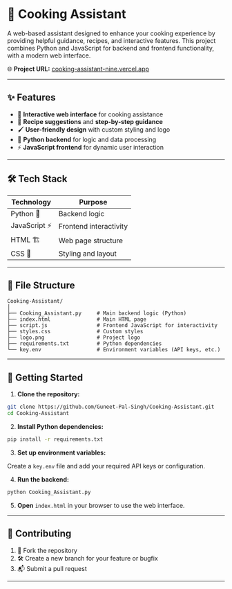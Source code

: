 
# 🍳 Cooking Assistant

A web-based assistant designed to enhance your cooking experience by providing helpful guidance, recipes, and interactive features. This project combines Python and JavaScript for backend and frontend functionality, with a modern web interface.

🌐 **Project URL:** [cooking-assistant-nine.vercel.app](https://cooking-assistant-nine.vercel.app)

---

## ✨ Features

- 🥗 **Interactive web interface** for cooking assistance  
- 📖 **Recipe suggestions** and **step-by-step guidance**  
- 🖌️ **User-friendly design** with custom styling and logo  
- 🐍 **Python backend** for logic and data processing  
- ⚡ **JavaScript frontend** for dynamic user interaction  

---

## 🛠️ Tech Stack

| Technology | Purpose               |
|------------|------------------------|
| Python 🐍   | Backend logic          |
| JavaScript ⚡ | Frontend interactivity |
| HTML 🏗️     | Web page structure     |
| CSS 🎨      | Styling and layout     |

---

## 📁 File Structure

```
Cooking-Assistant/
│
├── Cooking_Assistant.py     # Main backend logic (Python)
├── index.html               # Main HTML page
├── script.js                # Frontend JavaScript for interactivity
├── styles.css               # Custom styles
├── logo.png                 # Project logo
├── requirements.txt         # Python dependencies
└── key.env                  # Environment variables (API keys, etc.)
```

---

## 🚀 Getting Started

1. **Clone the repository:**
```bash
git clone https://github.com/Guneet-Pal-Singh/Cooking-Assistant.git
cd Cooking-Assistant
```

2. **Install Python dependencies:**
```bash
pip install -r requirements.txt
```

3. **Set up environment variables:**

Create a `key.env` file and add your required API keys or configuration.

4. **Run the backend:**
```bash
python Cooking_Assistant.py
```

5. **Open** `index.html` in your browser to use the web interface.

---


## 🤝 Contributing

1. 🍴 Fork the repository  
2. 🛠️ Create a new branch for your feature or bugfix  
3. 📬 Submit a pull request  

---

